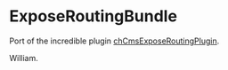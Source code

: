 ExposeRoutingBundle
===================

Port of the incredible plugin [chCmsExposeRoutingPlugin](https://github.com/themouette/chCmsExposeRoutingPlugin).

William.
